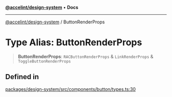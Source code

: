 [**@accelint/design-system**](../README.md) • **Docs**

***

[@accelint/design-system](../README.md) / ButtonRenderProps

# Type Alias: ButtonRenderProps

> **ButtonRenderProps**: `RACButtonRenderProps` & `LinkRenderProps` & `ToggleButtonRenderProps`

## Defined in

[packages/design-system/src/components/button/types.ts:30](https://github.com/gohypergiant/standard-toolkit/blob/258694cea8ed8bbd956b3cf5da47c2c9debcf127/packages/design-system/src/components/button/types.ts#L30)
